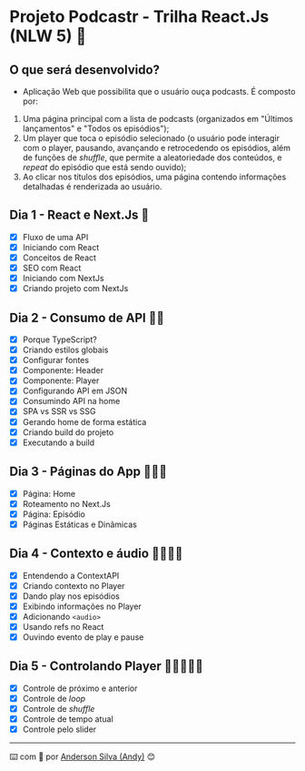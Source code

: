 # Projeto Podcastr - Trilha React.Js (NLW 5) :rocket:

## O que será desenvolvido?
* Aplicação Web que possibilita que o usuário ouça podcasts. É composto por:
1. Uma página principal com a lista de podcasts (organizados em "Últimos lançamentos" e "Todos os episódios");
2. Um player que toca o episódio selecionado (o usuário pode interagir com o player, pausando, avançando e retrocedendo os episódios, além de funções de *shuffle*, que permite a aleatoriedade dos conteúdos, e *repeat* do episódio que está sendo ouvido);
3. Ao clicar nos títulos dos episódios, uma página contendo informações detalhadas é renderizada ao usuário.

## Dia 1 - React e Next.Js :rocket:
- [x] Fluxo de uma API
- [x] Iniciando com React
- [x] Conceitos de React
- [x] SEO com React
- [x] Iniciando com NextJs
- [x] Criando projeto com NextJs

## Dia 2 - Consumo de API :rocket::rocket:
- [x] Porque TypeScript?
- [x] Criando estilos globais
- [x] Configurar fontes
- [x] Componente: Header
- [x] Componente: Player
- [x] Configurando API em JSON
- [x] Consumindo API na home
- [x] SPA vs SSR vs SSG
- [x] Gerando home de forma estática
- [x] Criando build do projeto
- [x] Executando a build

## Dia 3 - Páginas do App :rocket::rocket::rocket:
- [x] Página: Home
- [x] Roteamento no Next.Js
- [x] Página: Episódio
- [x] Páginas Estáticas e Dinâmicas

## Dia 4 - Contexto e áudio :rocket::rocket::rocket::rocket:
- [x] Entendendo a ContextAPI
- [x] Criando contexto no Player
- [x] Dando play nos episódios
- [x] Exibindo informações no Player
- [x] Adicionando `<audio>`
- [x] Usando refs no React
- [x] Ouvindo evento de play e pause

## Dia 5 - Controlando Player :rocket::rocket::rocket::rocket::rocket:
- [x] Controle de próximo e anterior
- [x] Controle de *loop*
- [x] Controle de *shuffle*
- [x] Controle de tempo atual
- [x] Controle pelo slider

---
:keyboard: com :purple_heart: por [Anderson Silva (Andy)](https://www.linkedin.com/in/andssilva/) 😊
